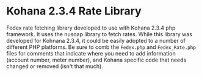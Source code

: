 # Kohana 2.3.4 Rate Library

Fedex rate fetching library developed to use with Kohana 2.3.4 php framework. It uses the nusoap library to fetch rates. While this library was developed for Kohnana 2.3.4, it could be easily adopted to a number of different PHP platforms. Be sure to comb the `Fedex.php` and `Fedex_Rate.php` files for comments that indicate where you need to add information (account number, meter number), and Kohana specific code that needs changed or removed (isn't that much).
